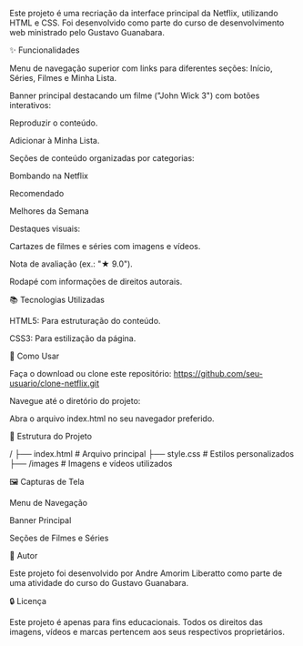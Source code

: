 Este projeto é uma recriação da interface principal da Netflix, utilizando HTML e CSS. Foi desenvolvido como parte do curso de desenvolvimento web ministrado pelo Gustavo Guanabara.

✨ Funcionalidades

Menu de navegação superior com links para diferentes seções: Início, Séries, Filmes e Minha Lista.

Banner principal destacando um filme ("John Wick 3") com botões interativos:

Reproduzir o conteúdo.

Adicionar à Minha Lista.

Seções de conteúdo organizadas por categorias:

Bombando na Netflix

Recomendado

Melhores da Semana

Destaques visuais:

Cartazes de filmes e séries com imagens e vídeos.

Nota de avaliação (ex.: "★ 9.0").

Rodapé com informações de direitos autorais.

📚 Tecnologias Utilizadas

HTML5: Para estruturação do conteúdo.

CSS3: Para estilização da página.

🔧 Como Usar

Faça o download ou clone este repositório:
 https://github.com/seu-usuario/clone-netflix.git

Navegue até o diretório do projeto:

Abra o arquivo index.html no seu navegador preferido.

📄 Estrutura do Projeto

/
├── index.html      # Arquivo principal
├── style.css       # Estilos personalizados
├── /images         # Imagens e vídeos utilizados

🖼 Capturas de Tela

Menu de Navegação



Banner Principal



Seções de Filmes e Séries



👤 Autor

Este projeto foi desenvolvido por Andre Amorim Liberatto como parte de uma atividade do curso do Gustavo Guanabara.

🔒 Licença

Este projeto é apenas para fins educacionais. Todos os direitos das imagens, vídeos e marcas pertencem aos seus respectivos proprietários.
